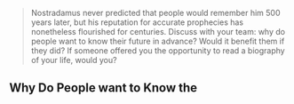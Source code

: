 > Nostradamus never predicted that people would remember him 500 years later, but his reputation for accurate prophecies has nonetheless flourished for centuries. Discuss with your team: why do people want to know their future in advance? Would it benefit them if they did? If someone offered you the opportunity to read a biography of your life, would you?

## Why Do People want to Know the
